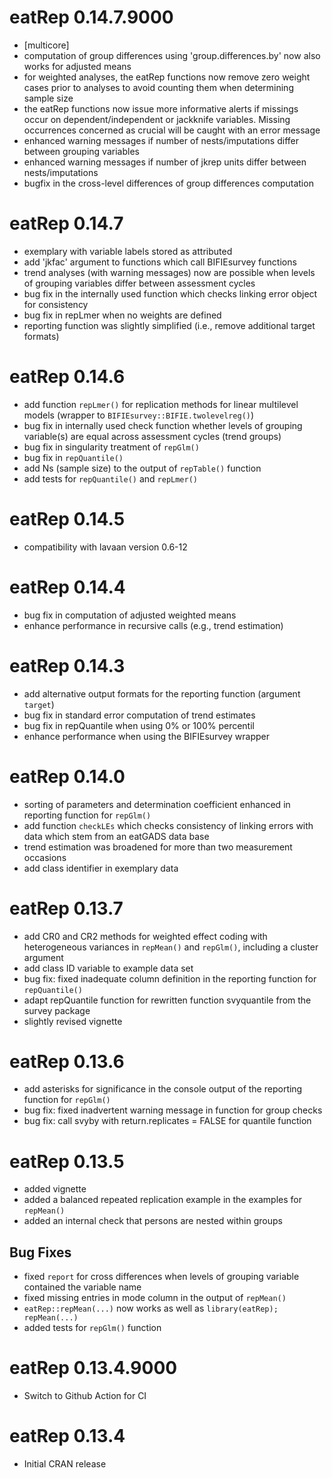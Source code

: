 # eatRep 0.14.7.9000

* [multicore]
* computation of group differences using 'group.differences.by' now also works for adjusted means
* for weighted analyses, the eatRep functions now remove zero weight cases prior to analyses to avoid counting them when determining sample size
* the eatRep functions now issue more informative alerts if missings occur on dependent/independent or jackknife variables. Missing occurrences concerned as crucial will be caught with an error message
* enhanced warning messages if number of nests/imputations differ between grouping variables
* enhanced warning messages if number of jkrep units differ between nests/imputations
* bugfix in the cross-level differences of group differences computation

# eatRep 0.14.7

* exemplary with variable labels stored as attributed
* add 'jkfac' argument to functions which call BIFIEsurvey functions
* trend analyses (with warning messages) now are possible when levels of grouping variables differ between assessment cycles
* bug fix in the internally used function which checks linking error object for consistency
* bug fix in repLmer when no weights are defined
* reporting function was slightly simplified (i.e., remove additional target formats)

# eatRep 0.14.6

* add function `repLmer()` for replication methods for linear multilevel models (wrapper to `BIFIEsurvey::BIFIE.twolevelreg()`)
* bug fix in internally used check function whether levels of grouping variable(s) are equal across assessment cycles (trend groups)
* bug fix in singularity treatment of `repGlm()`
* bug fix in `repQuantile()`
* add Ns (sample size) to the output of `repTable()` function
* add tests for `repQuantile()` and `repLmer()`

# eatRep 0.14.5

* compatibility with lavaan version 0.6-12

# eatRep 0.14.4

* bug fix in computation of adjusted weighted means
* enhance performance in recursive calls (e.g., trend estimation)

# eatRep 0.14.3

* add alternative output formats for the reporting function (argument `target`)
* bug fix in standard error computation of trend estimates
* bug fix in repQuantile when using 0% or 100% percentil
* enhance performance when using the BIFIEsurvey wrapper

# eatRep 0.14.0

* sorting of parameters and determination coefficient enhanced in reporting function for `repGlm()`
* add function `checkLEs` which checks consistency of linking errors with data which stem from an eatGADS data base
* trend estimation was broadened for more than two measurement occasions
* add class identifier in exemplary data

# eatRep 0.13.7

* add CR0 and CR2 methods for weighted effect coding with heterogeneous variances in `repMean()` and `repGlm()`, including a cluster argument
* add class ID variable to example data set
* bug fix: fixed inadequate column definition in the reporting function for `repQuantile()`
* adapt repQuantile function for rewritten function svyquantile from the survey package
* slightly revised vignette

# eatRep 0.13.6

* add asterisks for significance in the console output of the reporting function for `repGlm()`
* bug fix: fixed inadvertent warning message in function for group checks
* bug fix: call svyby with return.replicates = FALSE for quantile function

# eatRep 0.13.5

* added vignette
* added a balanced repeated replication example in the examples for `repMean()`
* added an internal check that persons are nested within groups

## Bug Fixes
* fixed `report` for cross differences when levels of grouping variable contained the variable name
* fixed missing entries in mode column in the output of  `repMean()`
* `eatRep::repMean(...)` now works as well as `library(eatRep); repMean(...)` 
* added tests for `repGlm()` function

# eatRep 0.13.4.9000

* Switch to Github Action for CI

# eatRep 0.13.4

* Initial CRAN release
